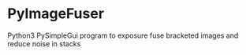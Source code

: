 # PyImageFuser
Python3 PySimpleGui program to exposure fuse bracketed images and reduce noise in stacks
